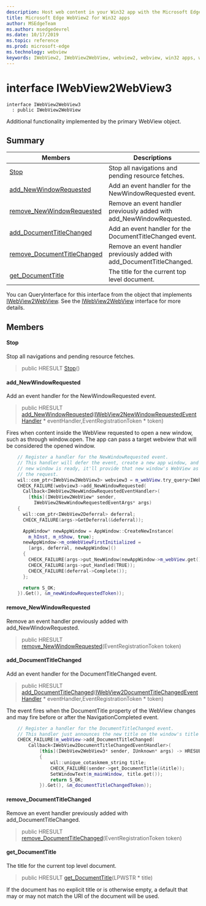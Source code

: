 ```yaml
---
description: Host web content in your Win32 app with the Microsoft Edge WebView2 control
title: Microsoft Edge WebView2 for Win32 apps
author: MSEdgeTeam
ms.author: msedgedevrel
ms.date: 10/17/2019
ms.topic: reference
ms.prod: microsoft-edge
ms.technology: webview
keywords: IWebView2, IWebView2WebView, webview2, webview, win32 apps, win32, edge
---
```


# interface IWebView2WebView3 

```
interface IWebView2WebView3
  : public IWebView2WebView
```

Additional functionality implemented by the primary WebView object.

## Summary

 Members                        | Descriptions
--------------------------------|---------------------------------------------
[Stop](#stop) | Stop all navigations and pending resource fetches.
[add_NewWindowRequested](#add_newwindowrequested) | Add an event handler for the NewWindowRequested event.
[remove_NewWindowRequested](#remove_newwindowrequested) | Remove an event handler previously added with add_NewWindowRequested.
[add_DocumentTitleChanged](#add_documenttitlechanged) | Add an event handler for the DocumentTitleChanged event.
[remove_DocumentTitleChanged](#remove_documenttitlechanged) | Remove an event handler previously added with add_DocumentTitleChanged.
[get_DocumentTitle](#get_documenttitle) | The title for the current top level document.

You can QueryInterface for this interface from the object that implements [IWebView2WebView](IWebView2WebView.md#iwebview2webview). See the [IWebView2WebView](IWebView2WebView.md#iwebview2webview) interface for more details.

## Members

#### Stop 

Stop all navigations and pending resource fetches.

> public HRESULT [Stop](#stop)()

#### add_NewWindowRequested 

Add an event handler for the NewWindowRequested event.

> public HRESULT [add_NewWindowRequested](#add_newwindowrequested)([IWebView2NewWindowRequestedEventHandler](IWebView2NewWindowRequestedEventHandler.md#iwebview2newwindowrequestedeventhandler) * eventHandler,EventRegistrationToken * token)

Fires when content inside the WebView requested to open a new window, such as through window.open. The app can pass a target webview that will be considered the opened window.

```cpp
    // Register a handler for the NewWindowRequested event.
    // This handler will defer the event, create a new app window, and then once the
    // new window is ready, it'll provide that new window's WebView as the response to
    // the request.
    wil::com_ptr<IWebView2WebView3> webview3 = m_webView.try_query<IWebView2WebView3>();
    CHECK_FAILURE(webview3->add_NewWindowRequested(
      Callback<IWebView2NewWindowRequestedEventHandler>(
        [this](IWebView2WebView* sender,
          IWebView2NewWindowRequestedEventArgs* args)
    {
      wil::com_ptr<IWebView2Deferral> deferral;
      CHECK_FAILURE(args->GetDeferral(&deferral));

      AppWindow* newAppWindow = AppWindow::CreateNewInstance(
        m_hInst, m_nShow, true);
      newAppWindow->m_onWebViewFirstInitialized =
        [args, deferral, newAppWindow]()
      {
        CHECK_FAILURE(args->put_NewWindow(newAppWindow->m_webView.get()));
        CHECK_FAILURE(args->put_Handled(TRUE));
        CHECK_FAILURE(deferral->Complete());
      };

      return S_OK;
    }).Get(), &m_newWindowRequestedToken));
```

#### remove_NewWindowRequested 

Remove an event handler previously added with add_NewWindowRequested.

> public HRESULT [remove_NewWindowRequested](#remove_newwindowrequested)(EventRegistrationToken token)

#### add_DocumentTitleChanged 

Add an event handler for the DocumentTitleChanged event.

> public HRESULT [add_DocumentTitleChanged](#add_documenttitlechanged)([IWebView2DocumentTitleChangedEventHandler](IWebView2DocumentTitleChangedEventHandler.md#iwebview2documenttitlechangedeventhandler) * eventHandler,EventRegistrationToken * token)

The event fires when the DocumentTitle property of the WebView changes and may fire before or after the NavigationCompleted event.

```cpp
    // Register a handler for the DocumentTitleChanged event.
    // This handler just announces the new title on the window's title bar.
    CHECK_FAILURE(m_webView->add_DocumentTitleChanged(
        Callback<IWebView2DocumentTitleChangedEventHandler>(
            [this](IWebView2WebView3* sender, IUnknown* args) -> HRESULT
            {
                wil::unique_cotaskmem_string title;
                CHECK_FAILURE(sender->get_DocumentTitle(&title));
                SetWindowText(m_mainWindow, title.get());
                return S_OK;
            }).Get(), &m_documentTitleChangedToken));
```

#### remove_DocumentTitleChanged 

Remove an event handler previously added with add_DocumentTitleChanged.

> public HRESULT [remove_DocumentTitleChanged](#remove_documenttitlechanged)(EventRegistrationToken token)

#### get_DocumentTitle 

The title for the current top level document.

> public HRESULT [get_DocumentTitle](#get_documenttitle)(LPWSTR * title)

If the document has no explicit title or is otherwise empty, a default that may or may not match the URI of the document will be used.

